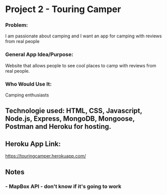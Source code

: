 # Project 2 - Touring Camper

### Problem:

I am passionate about camping and I want an app for camping with reviews from real people

### General App Idea/Purpose:

Website that allows people to see cool places to camp with reviews from real people.

### Who Would Use It:

Camping enthusiasts

## Technologie used: HTML, CSS, Javascript, Node.js, Express, MongoDB, Mongoose, Postman and Heroku for hosting.

## Heroku App Link:

https://touringcamper.herokuapp.com/

## Notes

### - MapBox API - don't know if it's going to work
